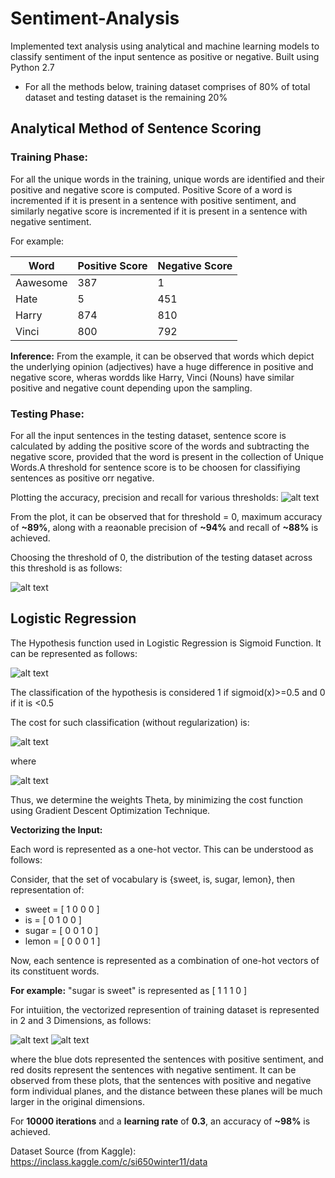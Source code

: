 # Sentiment-Analysis

Implemented text analysis using analytical and machine learning models to classify sentiment of the input sentence as positive or negative. Built using Python 2.7

* For all the methods below, training dataset comprises of 80% of total dataset and testing dataset is the remaining 20%

## Analytical Method of Sentence Scoring

### Training Phase:

For all the unique words in the training, unique words are identified and their positive and negative score is computed. Positive Score of a word is incremented if it is present in a sentence with positive sentiment, and similarly negative score is incremented if it is present in a sentence with negative sentiment.

For example:

| Word | Positive Score | Negative Score 
| --- | ---| --- |
| Aawesome | 387 | 1 |
| Hate | 5 | 451 |
| Harry | 874 | 810 |
| Vinci | 800 | 792 |

**Inference:** From the example, it can be observed that words which depict the underlying opinion (adjectives) have a huge difference in positive and negative score, wheras wordds like Harry, Vinci (Nouns) have similar positive and negative count depending upon the sampling.

### Testing Phase:
For all the input sentences in the testing dataset, sentence score is calculated by adding the positive score of the words and subtracting the negative score, provided that the word is present in the collection of Unique Words.A threshold for sentence score is to be choosen for classifiying sentences as positive orr negative.

Plotting the accuracy, precision and recall for various thresholds:
![alt text](https://github.com/shubhi-sareen/Sentiment-Analysis/blob/master/plot_for_accuracy.png "Plot against various thresholds") 

From the plot, it can be observed that for threshold = 0, maximum accuracy of **~89%**, along with a reaonable precision of **~94%** and recall of **~88%** is achieved.

Choosing the threshold of 0, the distribution of the testing dataset across this threshold is as follows:

![alt text](https://github.com/shubhi-sareen/Sentiment-Analysis/blob/master/ss_projection.png "Plot of testing dataset across the threshold") 


## Logistic Regression

The Hypothesis function used in Logistic Regression is Sigmoid Function. It can be represented as follows:

![alt text](https://github.com/shubhi-sareen/Sentiment-Analysis/blob/master/sigmoid.png "Sigmoid") 

The classification of the hypothesis is considered 1 if sigmoid(x)>=0.5 and 0 if it is <0.5

The cost for such classification (without regularization) is:

![alt text](https://github.com/shubhi-sareen/Sentiment-Analysis/blob/master/cost.png "cost") 

where

![alt text](https://github.com/shubhi-sareen/Sentiment-Analysis/blob/master/function.png "hypothesis function") 

Thus, we determine the weights Theta, by minimizing the cost function using Gradient Descent Optimization Technique.

**Vectorizing the Input:**

Each word is represented as a one-hot vector. This can be understood as follows:

Consider, that the set of vocabulary is {sweet, is, sugar, lemon}, then representation of:

* sweet = [ 1 0 0 0 ]
* is = [ 0 1 0 0 ]
* sugar = [ 0 0 1 0 ]
* lemon = [ 0 0 0 1 ]

Now, each sentence is represented as a combination of one-hot vectors of its constituent words. 

**For example:** "sugar is sweet" is represented as [ 1 1 1 0 ] 

For intuiition, the vectorized represention of training dataset is represented in 2 and 3 Dimensions, as follows:

![alt text](https://github.com/shubhi-sareen/Sentiment-Analysis/blob/master/projection.png "2-D") 
![alt text](https://github.com/shubhi-sareen/Sentiment-Analysis/blob/master/3d.png "2-D") 

where the blue dots represented the sentences with positive sentiment, and red dosits represent the sentences with negative sentiment. It can be observed from these plots, that the sentences with positive and negative form individual planes, and the distance between these planes will be much larger in the original dimensions.

For **10000 iterations** and a **learning rate** of **0.3**, an accuracy of **~98%** is achieved.

Dataset Source (from Kaggle): https://inclass.kaggle.com/c/si650winter11/data
